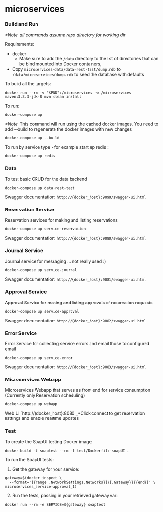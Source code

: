 # microservices

### Build and Run
_*Note: all commands assume repo directory for working dir_

Requirements:
* docker
  * Make sure to add the `/data` directory to the list of directories that
  can be bind mounted into Docker containers,
* Copy `microservices-data/data-rest-test/dump.rdb` to `/data/microservices/dump.rdb` to seed the database with defaults

To build all the targets:
```
docker run --rm -v "$PWD":/microservices -w /microservices maven:3.3.3-jdk-8 mvn clean install
```
To run:
```
docker-compose up
```
_*Note:_ This command will run using the cached docker images. You need to add --build to regenerate the docker images with new changes
```
docker-compose up --build
```
To run by service type - for example start up redis :
```
docker-compose up redis
```

### Data
To test basic CRUD for the data backend
```
docker-compose up data-rest-test
```
Swagger documentation:
`http://{docker_host}:9090/swagger-ui.html`

### Reservation Service
Reservation services for making and listing reservations
```
docker-compose up service-reservation
```
Swagger documentation:
`http://{docker_host}:9080/swagger-ui.html`

### Journal Service
Journal service for messaging ... not really used :)
```
docker-compose up service-journal
```
Swagger documentation:
`http://{docker_host}:9081/swagger-ui.html`

### Approval Service
Approval Service for making and listing approvals of reservation requests
```
docker-compose up service-approval
```
Swagger documentation:
`http://{docker_host}:9082/swagger-ui.html`

### Error Service
Error Service for collecting service errors and email those to configured email
```
docker-compose up service-error
```
Swagger documentation:
`http://{docker_host}:9083/swagger-ui.html`

### Microservices Webapp
Microservices Webapp that serves as front end for service consumption (Currently only Reservation scheduling)
```
docker-compose up webapp
```
Web UI
`http://{docker_host}:8080
_*Click connect to get reservation listtings and enable realtime updates

### Test
To create the SoapUI testing Docker image:
```
docker build -t soaptest --rm -f test/Dockerfile-soapUI .
```
To run the SoapUI tests:
1. Get the gateway for your service:
```
gateway=$(docker inspect \
  --format='{{range .NetworkSettings.Networks}}{{.Gateway}}{{end}}' \
microservices_service-approval_1)
```
2. Run the tests, passing in your retrieved gateway var:
```
docker run --rm -e SERVICE=${gateway} soaptest
```
